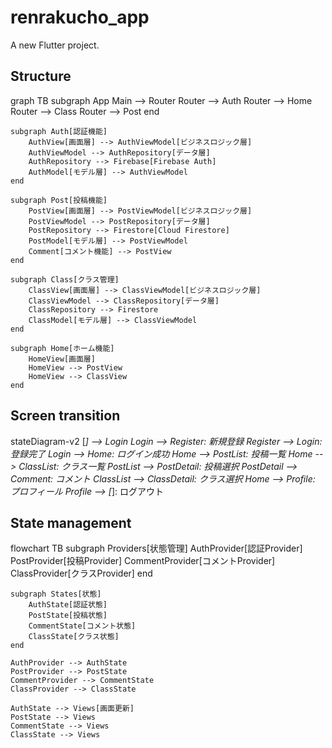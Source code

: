 # renrakucho_app

A new Flutter project.

## Structure

graph TB
    subgraph App
        Main --> Router
        Router --> Auth
        Router --> Home
        Router --> Class
        Router --> Post
    end

    subgraph Auth[認証機能]
        AuthView[画面層] --> AuthViewModel[ビジネスロジック層]
        AuthViewModel --> AuthRepository[データ層]
        AuthRepository --> Firebase[Firebase Auth]
        AuthModel[モデル層] --> AuthViewModel
    end

    subgraph Post[投稿機能]
        PostView[画面層] --> PostViewModel[ビジネスロジック層]
        PostViewModel --> PostRepository[データ層]
        PostRepository --> Firestore[Cloud Firestore]
        PostModel[モデル層] --> PostViewModel
        Comment[コメント機能] --> PostView
    end

    subgraph Class[クラス管理]
        ClassView[画面層] --> ClassViewModel[ビジネスロジック層]
        ClassViewModel --> ClassRepository[データ層]
        ClassRepository --> Firestore
        ClassModel[モデル層] --> ClassViewModel
    end

    subgraph Home[ホーム機能]
        HomeView[画面層]
        HomeView --> PostView
        HomeView --> ClassView
    end

## Screen transition

stateDiagram-v2
    [*] --> Login
    Login --> Register: 新規登録
    Register --> Login: 登録完了
    Login --> Home: ログイン成功
    Home --> PostList: 投稿一覧
    Home --> ClassList: クラス一覧
    PostList --> PostDetail: 投稿選択
    PostDetail --> Comment: コメント
    ClassList --> ClassDetail: クラス選択
    Home --> Profile: プロフィール
    Profile --> [*]: ログアウト

## State management

flowchart TB
    subgraph Providers[状態管理]
        AuthProvider[認証Provider]
        PostProvider[投稿Provider]
        CommentProvider[コメントProvider]
        ClassProvider[クラスProvider]
    end

    subgraph States[状態]
        AuthState[認証状態]
        PostState[投稿状態]
        CommentState[コメント状態]
        ClassState[クラス状態]
    end

    AuthProvider --> AuthState
    PostProvider --> PostState
    CommentProvider --> CommentState
    ClassProvider --> ClassState
    
    AuthState --> Views[画面更新]
    PostState --> Views
    CommentState --> Views
    ClassState --> Views
